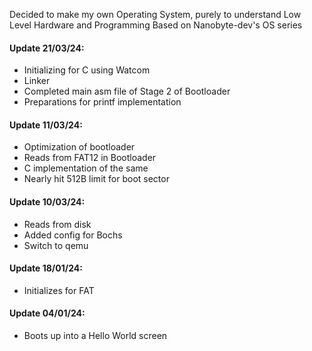 Decided to make my own Operating System, purely to understand Low Level Hardware and Programming
Based on Nanobyte-dev's OS series


#### Update 21/03/24:
- Initializing for C using Watcom
- Linker
- Completed main asm file of Stage 2 of Bootloader
- Preparations for printf implementation


#### Update 11/03/24:
- Optimization of bootloader
- Reads from FAT12 in Bootloader
- C implementation of the same
- Nearly hit 512B limit for boot sector

#### Update 10/03/24:
- Reads from disk
- Added config for Bochs
- Switch to qemu

#### Update 18/01/24:
- Initializes for FAT


#### Update 04/01/24:
- Boots up into a Hello World screen

